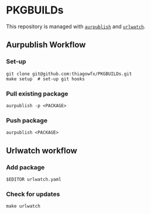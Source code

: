 # PKGBUILDs

This repository is managed with [`aurpublish`][aurpublish] and [`urlwatch`][urlwatch].

[aurpublish]: https://github.com/eli-schwartz/aurpublish
[urlwatch]: https://github.com/thp/urlwatch

## Aurpublish Workflow

### Set-up

```
git clone git@github.com:thiagowfx/PKGBUILDs.git
make setup  # set-up git hooks
```

### Pull existing package

```
aurpublish -p <PACKAGE>
```

### Push package

```
aurpublish <PACKAGE>
```

## Urlwatch workflow

### Add package

```
$EDITOR urlwatch.yaml
```

### Check for updates

```
make urlwatch
```
